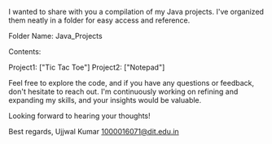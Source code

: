 I wanted to share with you a compilation of my Java projects. I've organized them neatly in a folder for easy access and reference.

Folder Name: Java_Projects

Contents:

Project1: ["Tic Tac Toe"]
Project2: ["Notepad"]

Feel free to explore the code, and if you have any questions or feedback, don't hesitate to reach out. I'm continuously working on refining and expanding my skills, and your insights would be valuable.

Looking forward to hearing your thoughts!

Best regards,
Ujjwal Kumar
1000016071@dit.edu.in

